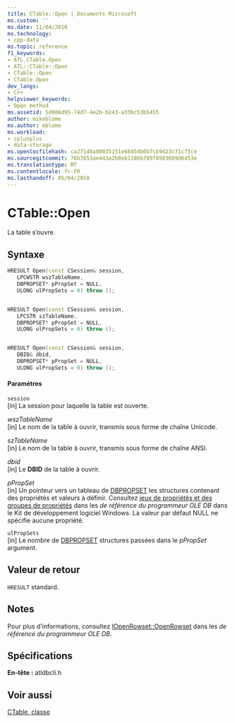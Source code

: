 ```yaml
---
title: CTable::Open | Documents Microsoft
ms.custom: ''
ms.date: 11/04/2016
ms.technology:
- cpp-data
ms.topic: reference
f1_keywords:
- ATL.CTable.Open
- ATL::CTable::Open
- CTable::Open
- CTable.Open
dev_langs:
- C++
helpviewer_keywords:
- Open method
ms.assetid: 5d006d95-74d7-4e2b-b243-a33bc53b5455
author: mikeblome
ms.author: mblome
ms.workload:
- cplusplus
- data-storage
ms.openlocfilehash: ca271d8a88035151e6845db6b7cb9423c71c73ce
ms.sourcegitcommit: 76b7653ae443a2b8eb1186b789f8503609d6453e
ms.translationtype: MT
ms.contentlocale: fr-FR
ms.lasthandoff: 05/04/2018
---
```

# <a name="ctableopen"></a>CTable::Open
La table s’ouvre.  
  
## <a name="syntax"></a>Syntaxe  
  
```cpp
HRESULT Open(const CSession& session,  
   LPCWSTR wszTableName,  
   DBPROPSET* pPropSet = NULL,  
   ULONG ulPropSets = 0) throw ();  


HRESULT Open(const CSession& session,  
   LPCSTR szTableName,  
   DBPROPSET* pPropSet = NULL,  
   ULONG ulPropSets = 0) throw ();  


HRESULT Open(const CSession& session,  
   DBID& dbid,  
   DBPROPSET* pPropSet = NULL,  
   ULONG ulPropSets = 0) throw ();  
```  
  
#### <a name="parameters"></a>Paramètres  
 `session`  
 [in] La session pour laquelle la table est ouverte.  
  
 *wszTableName*  
 [in] Le nom de la table à ouvrir, transmis sous forme de chaîne Unicode.  
  
 *szTableName*  
 [in] Le nom de la table à ouvrir, transmis sous forme de chaîne ANSI.  
  
 *dbid*  
 [in] Le **DBID** de la table à ouvrir.  
  
 *pPropSet*  
 [in] Un pointeur vers un tableau de [DBPROPSET](https://msdn.microsoft.com/en-us/library/ms714367.aspx) les structures contenant des propriétés et valeurs à définir. Consultez [jeux de propriétés et des groupes de propriétés](https://msdn.microsoft.com/en-us/library/ms713696.aspx) dans les *de référence du programmeur OLE DB* dans le Kit de développement logiciel Windows. La valeur par défaut NULL ne spécifie aucune propriété.  
  
 `ulPropSets`  
 [in] Le nombre de [DBPROPSET](https://msdn.microsoft.com/en-us/library/ms714367.aspx) structures passées dans le *pPropSet* argument.  
  
## <a name="return-value"></a>Valeur de retour  
 `HRESULT` standard.  
  
## <a name="remarks"></a>Notes  
 Pour plus d’informations, consultez [IOpenRowset::OpenRowset](https://msdn.microsoft.com/en-us/library/ms716724.aspx) dans les *de référence du programmeur OLE DB*.  
  
## <a name="requirements"></a>Spécifications  
 **En-tête :** atldbcli.h  
  
## <a name="see-also"></a>Voir aussi  
 [CTable, classe](../../data/oledb/ctable-class.md)
